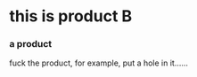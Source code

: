 <!DOCTYPE html>
<html lang="{{ site.lang | default: "en-US" }}">
  <head>
    <meta name="description" content="product B">
  </head>
  <body>
    <h1>this is product B</h2>
    <h3>a product</h3>
    <p>fuck the product, for example, put a hole in it......</p>
  </body>
</html>

